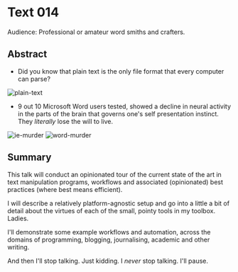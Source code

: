 # Text 014

Audience: Professional or amateur word smiths and crafters.

## Abstract

* Did you know that plain text is the only file format that every computer
  can parse?

![plain-text](resources/plain-text.png)

* 9 out 10 Microsoft Word users tested, showed a decline in neural activity
  in the parts of the brain that governs one's self presentation instinct.
  They _literally_ lose the will to live.

![ie-murder](resources/ie-murder.jpg)
![word-murder](resources/word-murder.jpg)

## Summary

This talk will conduct an opinionated tour of the current state of the art in
text manipulation programs, workflows and associated (opinionated) best practices
(where best means efficient).

I will describe a relatively platform-agnostic setup and go into a little a bit
of detail about the virtues of each of the small, pointy tools in my toolbox.
Ladies.

I'll demonstrate some example workflows and automation, across the domains of 
programming, blogging, journalising, academic and other writing.

And then I'll stop talking.
Just kidding.
I _never_ stop talking.
I'll pause.
